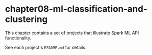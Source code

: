 chapter08-ml-classification-and-clustering
==========================================

This chapter contains a set of projects that illustrate Spark ML API functionality.

See each project's `README.md` for details. 
